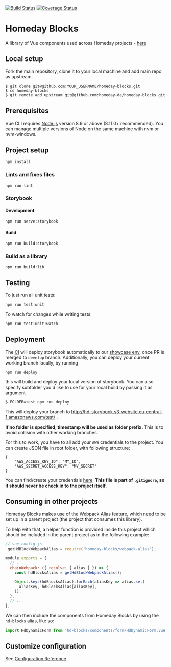 [![Build Status](https://travis-ci.com/homeday-de/homeday-blocks.svg?token=rxKqgsBkMR5FqNpvxBcx&branch=feature/tests)](https://travis-ci.com/homeday-de/homeday-blocks) [![Coverage Status](https://coveralls.io/repos/github/homeday-de/homeday-blocks/badge.svg?branch=feature%2Ftests&t=Kbz7Vb)](https://coveralls.io/github/homeday-de/homeday-blocks?branch=feature%2Ftests)

# Homeday Blocks
A library of Vue components used across Homeday projects - [here](http://hd-storybook.s3-website.eu-central-1.amazonaws.com/develop/)

## Local setup

Fork the main repository, clone it to your local machine and add main repo as upstream.

```
$ git clone git@github.com:YOUR_USERNAME/homeday-blocks.git
$ cd homeday-blocks
$ git remote add upstream git@github.com:homeday-de/homeday-blocks.git
```

## Prerequisites

Vue CLI requires [Node.js](https://nodejs.org/) version 8.9 or above (8.11.0+ recommended). You can manage multiple versions of Node on the same machine with nvm or nvm-windows.

## Project setup
```
npm install
```

### Lints and fixes files
```
npm run lint
```

### Storybook
#### Development
```
npm run serve:storybook
```
#### Build
```
npm run build:storybook
```
### Build as a library
```
npm run build:lib
```

## Testing

To just run all unit tests:
```bash
npm run test:unit
```

To watch for changes while writing tests:
```bash
npm run test:unit:watch
```

## Deployment

The [CI](https://travis-ci.com/homeday-de/homeday-blocks) will deploy storybook automatically to our [showcase env](http://hd-storybook.s3-website.eu-central-1.amazonaws.com/develop/), once PR is merged to `develop` branch. Additionally, you can deploy your current working branch locally, by running 

```
npm run deploy
```

this will build and deploy your local version of storybook. You can also specify subfolder you'd like to use 
for your local build by passing it as argument

```
$ FOLDER=test npm run deploy
```
This will deploy your branch to http://hd-storybook.s3-website.eu-central-1.amazonaws.com/test/ .

**If no folder is specified, timestamp will be used as folder prefix.** This is to avoid collision with other working branches.

For this to work, you have to all add your `AWS` credentials to the project. You can create JSON file in root folder, with following structure:

```
{
    "AWS_ACCESS_KEY_ID": "MY_ID",
    "AWS_SECRET_ACCESS_KEY": "MY_SECRET"
}
```

You can find/create your credentials [here](https://console.aws.amazon.com/iam/home?#security_credential).
**This file is part of `.gitignore`, so it should never be check in to the project itself.**

## Consuming in other projects
Homeday Blocks makes use of the Webpack Alias feature, which need to be set up in a parent project (the project that consumes this library).

To help with that, a helper function is provided inside this project which should be included in the parent project as in the following example:
```js
// vue.config.js
 getHdBlockWebpackAlias = require('homeday-blocks/webpack-alias');

module.exports = {
  // ...
  chainWebpack: ({ resolve: { alias } }) => {
    const hdBlocksAlias = getHdBlockWebpackAlias();

    Object.keys(hdBlocksAlias).forEach(aliasKey => alias.set(
      aliasKey, hdBlocksAlias[aliasKey],
    ));
  },
  // ...
};
```

We can then include the components from Homeday Blocks by using the `hd-blocks` alias, like so:

```js
import HdDynamicForm from 'hd-blocks/components/form/HdDynamicForm.vue';
```

## Customize configuration
See [Configuration Reference](https://cli.vuejs.org/config/).
